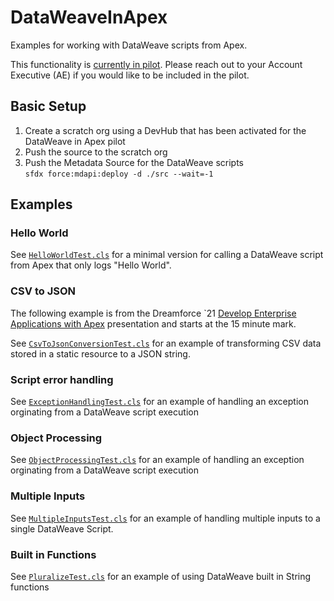 # DataWeaveInApex
Examples for working with DataWeave scripts from Apex.

This functionality is [currently in pilot](https://trailhead.salesforce.com/trailblazer-community/groups/0F94S000000kGtKSAU?tab=discussion). Please reach out to your Account Executive (AE) if you would like to be included in the pilot.


## Basic Setup

1. Create a scratch org using a DevHub that has been activated for the DataWeave in Apex pilot
2. Push the source to the scratch org
3. Push the Metadata Source for the DataWeave scripts  
`sfdx force:mdapi:deploy -d ./src --wait=-1`

## Examples

### Hello World

See [`HelloWorldTest.cls`](https://github.com/developerforce/DataWeaveInApex/blob/main/force-app/main/default/classes/HelloWorldTest.cls) for a minimal version for calling a DataWeave script from Apex that only logs "Hello World".

### CSV to JSON

The following example is from the Dreamforce `21 [Develop Enterprise Applications with Apex](https://www.salesforce.com/plus/experience/Dreamforce_2021/series/Developer/episode/episode-3/) presentation and starts at the 15 minute mark.

See [`CsvToJsonConversionTest.cls`](https://github.com/developerforce/DataWeaveInApex/blob/main/force-app/main/default/classes/CsvToJsonConversionTest.cls) for an example of transforming CSV data stored in a static resource to a JSON string.

### Script error handling

See [`ExceptionHandlingTest.cls`](https://github.com/developerforce/DataWeaveInApex/blob/main/force-app/main/default/classes/ExceptionHandlingTest.cls) for an example of handling an exception orginating from a DataWeave script execution


### Object Processing

See [`ObjectProcessingTest.cls`](https://github.com/developerforce/DataWeaveInApex/blob/main/force-app/main/default/classes/ObjectProcessingTest.cls) for an example of handling an exception orginating from a DataWeave script execution

### Multiple Inputs

See [`MultipleInputsTest.cls`](https://github.com/developerforce/DataWeaveInApex/blob/main/force-app/main/default/classes/MultipleInputsTest.cls) for an example of handling multiple inputs to a single DataWeave Script.

### Built in Functions

See [`PluralizeTest.cls`](https://github.com/developerforce/DataWeaveInApex/blob/main/force-app/main/default/classes/PluralizeTest.cls) for an example of using DataWeave built in String functions